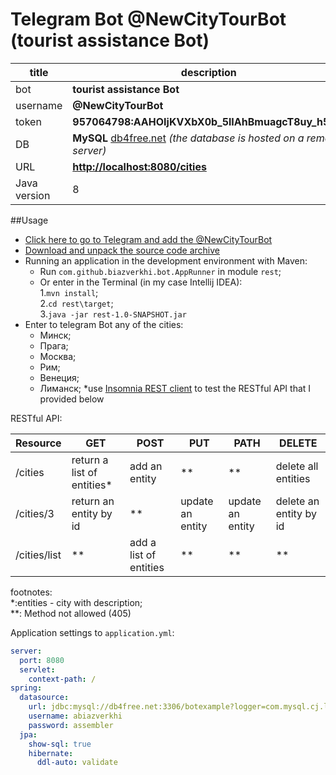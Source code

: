 # Telegram Bot @NewCityTourBot (tourist assistance Bot)

title         |  description|
------------- | -------------|
bot           | **tourist assistance Bot** 
username      | **@NewCityTourBot**
token         | **957064798:AAHOIjKVXbX0b_5lIAhBmuagcT8uy_h58i8**
DB            | **MySQL** [db4free.net](db4free.net) *(the database is hosted on a remote server)*  
URL           | **[http://localhost:8080/cities](http://localhost:8080/cities)**
Java version  |8


##Usage  
* [Click here to go to Telegram and add the @NewCityTourBot](https://telegram.me/NewCityTourBot)  
* [Download and unpack the source code archive](https://github.com/Biazverkhi/MyFirstTelergamBot)   
* Running an application in the development environment with Maven:
    * Run `com.github.biazverkhi.bot.AppRunner` in module `rest`;
    * Or enter in the Terminal (in my case Intellij IDEA):  
    1.`mvn install`;  
    2.`cd rest\target`;  
    3.`java -jar rest-1.0-SNAPSHOT.jar`
*  Enter to telegram Bot any of the cities:
    * Минск;
    * Прага;
    * Москва;
    * Рим;
    * Венеция;
    * Лиманск;
*use [Insomnia REST client](https://insomnia.rest/download/) to test the RESTful API that I provided below

RESTful API:

Resource      |  GET      | POST      | PUT      | PATH     | DELETE      |
------------- | -------------|-------------|-------------|-------------|-------------|
/cities       |return a list of entities*|add an entity |**|**|delete all entities|
/cities/3     | return an entity by id|**|update an entity|update an entity|delete an entity by id|
/cities/list  |**|add a list of entities|**|**|**|
footnotes:  
*:entities - city with description;  
**:  Method not allowed (405)

    
Application settings to `application.yml`: 
```yaml
server:
  port: 8080
  servlet:
    context-path: /
spring:
  datasource:
    url: jdbc:mysql://db4free.net:3306/botexample?logger=com.mysql.cj.log.StandardLogger&profileSQL=true&useTimezone=true&serverTimezone=GMT%2B3
    username: abiazverkhi
    password: assembler
  jpa:
    show-sql: true
    hibernate:
      ddl-auto: validate
```

